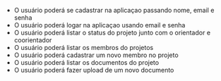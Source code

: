 - O usuário poderá se cadastrar na aplicaçao passando nome, email e senha
- O usuário poderá logar na aplicaçao usando email e senha
- O usuário poderá listar o status do projeto junto com o orientador e coorientador
- O usuário poderá listar os membros do projetos
- O usuário poderá cadastrar um novo membro no projeto
- O usuário poderá listar os documentos do projeto
- O usuário poderá fazer upload de um novo documento
